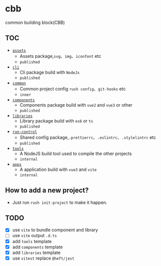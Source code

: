 # cbb

common building block(CBB)

## TOC

- [`assets`](./assets)
  - Assets package,`svg`、`img`、`iconfont` etc
  - `published`
- [`cli`](./cli)
  - Cli package build with `NodeJs`
  - `published`
- [`common`](./common)
  - Common project config `rush config`、`git-hooks` etc
  - `inner`
- [`components`](./components)
  - Components package build with `vue2` and `vue3` or other
  - `published`
- [`libraries`](./libraries)
  - Library package build with `es6` or `ts`
  - `published`
- [`run-control`](./run-control)
  - Shared config package,`.prettierrc`、`.eslintrc`、`.stylelintrc` etc
  - `published`
- [`tools`](./tools)
  - A NodeJS build tool used to compile the other projects
  - `internal`
- [`apps`](./apps)
  - A application build with `vue3` and `vite`
  - `internal`


## How to add a new project?
- Just run `rush init-project` to make it happen.

## TODO
- [x] use `vite` to bundle component and library
- [ ] use `vite` output `.d.ts`
- [x] add `tools` template
- [x] add `components` template
- [x] add `libraries` template
- [x] use `vitest` replace `@heft/jest`
